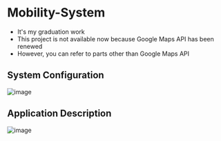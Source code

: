 # Mobility-System
- It's my graduation work
- This project is not available now because Google Maps API has been renewed
- However, you can refer to parts other than Google Maps API

## System Configuration
![image](https://user-images.githubusercontent.com/53115254/93463949-6d3b5d00-f923-11ea-8718-34a16d0a86d0.png)


## Application Description

![image](https://user-images.githubusercontent.com/53115254/93467690-f6a15e00-f928-11ea-91a1-70bb10b9fa93.png)

